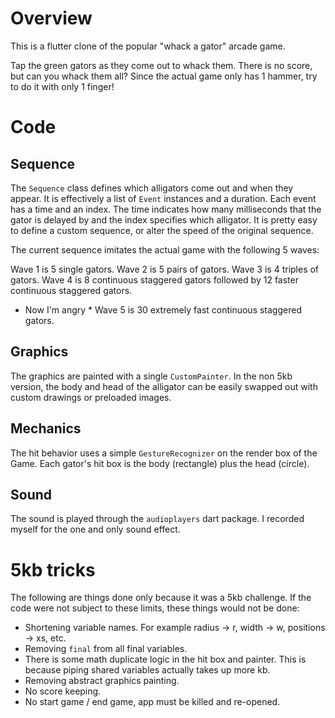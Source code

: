 # Overview

This is a flutter clone of the popular "whack a gator" arcade game.

Tap the green gators as they come out to whack them. There is no score,
but can you whack them all? Since the actual game only has 1 hammer,
try to do it with only 1 finger!

# Code

## Sequence
The `Sequence` class defines which alligators come out and when they appear. It
is effectively a list of `Event` instances and a duration. Each event has a time and an index.
The time indicates how many milliseconds that the gator is delayed by and the index
specifies which alligator. It is pretty easy to define a custom sequence, or alter the
speed of the original sequence.

The current sequence imitates the actual game with the following 5 waves:

Wave 1 is 5 single gators.
Wave 2 is 5 pairs of gators.
Wave 3 is 4 triples of gators.
Wave 4 is 8 continuous staggered gators followed by 12 faster continuous staggered gators.
* Now I'm angry *
Wave 5 is 30 extremely fast continuous staggered gators.

## Graphics
The graphics are painted with a single `CustomPainter`. In the non 5kb version,
the body and head of the alligator can be easily swapped out with custom drawings
or preloaded images.

## Mechanics
The hit behavior uses a simple `GestureRecognizer` on the render box of the Game.
Each gator's hit box is the body (rectangle) plus the head (circle).

## Sound
The sound is played through the `audioplayers` dart package.
I recorded myself for the one and only sound effect.

# 5kb tricks
The following are things done only because it was a 5kb challenge. If the code were
not subject to these limits, these things would not be done:

* Shortening variable names. For example radius -> r, width -> w, positions -> xs, etc.
* Removing `final` from all final variables.
* There is some math duplicate logic in the hit box and painter. This is because piping shared
variables actually takes up more kb.
* Removing abstract graphics painting.
* No score keeping.
* No start game / end game, app must be killed and re-opened.